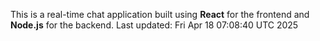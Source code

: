 This is a real-time chat application built using **React** for the frontend and **Node.js** for the backend.
Last updated: Fri Apr 18 07:08:40 UTC 2025

